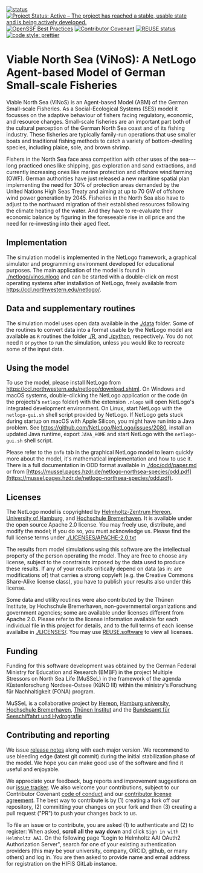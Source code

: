 <!--
SPDX-FileContributor: Carsten Lemmen <carsten.lemmen@hereon.de>
SPDX-FileCopyrightText: 2022-2023 Helmholtz-Zentrum hereon GmbH
SPDX-License-Identifier: CC0-1.0
-->

<!-- The open code badge takes up too much space
[![Open Code Badge](https://www.comses.net/static/images/icons/open-code-badge.png)](https://www.comses.net/codebases/f654945f-8129-46a8-9c2d-f2a1b923f543/releases/1.1.0/) -->

[![status](https://joss.theoj.org/papers/84a737c77c6d676d0aefbcef8974b138/status.svg)](https://joss.theoj.org/papers/84a737c77c6d676d0aefbcef8974b138)
[![Project Status: Active – The project has reached a stable, usable state and is being actively developed.](https://www.repostatus.org/badges/latest/active.svg)](https://www.repostatus.org/#active)
[![OpenSSF Best Practices](https://bestpractices.coreinfrastructure.org/projects/7240/badge)](https://bestpractices.coreinfrastructure.org/projects/7240)
[![Contributor Covenant](https://img.shields.io/badge/Contributor%20Covenant-2.1-4baaaa.svg)](./doc/contributing/code_of_conduct.md)
[![REUSE status](https://api.reuse.software/badge/github.com/fsfe/reuse-tool)](https://api.reuse.software/info/codebase.helmholtz.cloud/mussel/netlogo-northsea-species)
[![code style: prettier](https://img.shields.io/badge/code_style-prettier-ff69b4.svg?style=flat-square)](https://github.com/prettier/prettier)

<!--  [![Pipeline](https://codebase.helmholtz.cloud/mussel/netlogo-northsea-species/badges/main/pipeline.svg)](https://codebase.helmholtz.cloud/mussel/netlogo-northsea-species/-/pipelines) -->

# Viable North Sea (ViNoS): A NetLogo Agent-based Model of German Small-scale Fisheries

Viable North Sea (ViNoS) is an Agent-based Model (ABM) of the German Small-scale Fisheries. As a Social-Ecological Systems (SES) model it focusses on the adaptive behaviour of fishers facing regulatory, economic, and resource changes. Small-scale fisheries are an important part both of the cultural perception of the German North Sea coast and of its fishing industry. These fisheries are typically family-run operations that use smaller boats and traditional fishing methods to catch a variety of bottom-dwelling species, including plaice, sole, and brown shrimp.

Fishers in the North Sea face area competition with other uses of the sea---long practiced ones like shipping, gas exploration and sand extractions, and currently increasing ones like marine protection and offshore wind farming (OWF). German authorities have just released a new maritime spatial plan implementing the need for 30% of protection areas demanded by the United Nations High Seas Treaty and aiming at up to 70 GW of offshore wind power generation by 2045. Fisheries in the North Sea also have to adjust to the northward migration of their established resources following the climate heating of the water. And they have to re-evaluate their economic balance by figuring in the foreseeable rise in oil price and the need for re-investing into their aged fleet.

## Implementation

The simulation model is implemented in the NetLogo framework, a graphical simulator and programming
environment developed for educational purposes. The main application of the model is found in [./netlogo/vinos.nlogo](./netlogo/vinos.nlogo) and
can be started with a double-click on most operating systems after installation of NetLogo, freely
available from https://ccl.northwestern.edu/netlogo/.

## Data and supplementary routines

The simulation model uses open data available in the [./data](./data) folder. Some of the routines to convert
data into a format usable by the NetLogo model are available as `R` routines the folder [./R](./R), and
[./python](./python), respectively. You do not need `R` or `python` to run the simulation, unless you would like
to recreate some of the input data.

## Using the model

To use the model, please install NetLogo from https://ccl.northwestern.edu/netlogo/download.shtml. On
Windows and macOS systems, double-clicking the NetLogo application or the code (in the projects's
`netlogo` folder) with the extension `.nlogo` will open NetLogo's integrated development environment.
On Linux, start NetLogo with the `netlogo-gui.sh` shell script provided by NetLogo. If NetLogo gets stuck during startup on macOS with Apple Silicon, you might have run into a Java problem. See https://github.com/NetLogo/NetLogo/issues/2080, install an updated Java runtime, export `JAVA_HOME` and start NetLogo with the `netlogo-gui.sh` shell script.

Please refer to the `Info` tab in the graphical NetLogo model to learn quickly more about the model, it's
mathematical implementation and how to use it. There is a full documentation in ODD format available in
[./doc/odd/paper.md](./doc/odd/paper.md) or from [https://mussel.pages.hzdr.de/netlogo-northsea-species/odd.pdf](https://mussel.pages.hzdr.de/netlogo-northsea-species/odd.pdf).

## Licenses

The NetLogo model is copyrighted by [Helmholtz-Zentrum Hereon](https://www.hereon.de), [University of Hamburg](https://www.uni-hamburg.de), and [Hochschule Bremerhaven](https://www.hs-bremerhaven.de). It is available under
the open source Apache 2.0 license. You may freely use, distribute, and modify the model; if you
do so, you must acknowledge us. Please find the full license terms under [./LICENSES/APACHE-2.0.txt](./LICENSES/APACHE-2.0.txt)

The results from model simulations using this software are the intellectual property of the person operating the model. They are free to choose any license, subject to the constraints imposed by the data used to produce these results. If any of your results critically depend on data (as in: are modifications of) that carries a strong copyleft (e.g. the Creative Commons Share-Alike license class), you have to publish your results also under this license.

Some data and utility routines were also contributed by the Thünen Institute, by Hochschule Bremerhaven,
non-governmental organizations and government agencies; some are available under licenses different
from Apache 2.0. Please refer to the license information available for each individual file in
this project for details, and to the full terms of each license availalbe in [./LICENSES/](./LICENSES).
You may use [REUSE.software](https://reuse.software) to view all licenses.

## Funding

Funding for this software development was obtained by the German Federal Ministry for Education
and Research (BMBF) in the project Multiple Stressors on North Sea Life (MuSSeL) in the
framework of the agenda Küstenforschung Nordsee-Ostsee (KüNO III) within the
ministry's Forschung für Nachhaltigkeit (FONA) program.

MuSSeL is a collaborative project by [Hereon](https://ror.org/03qjp1d79), [Hamburg university](https://ror.org/00g30e956), [Hochschule Bremerhaven](https://ror.org/001yqrb02), [Thünen Institut](https://ror.org/00mr84n67) and the [Bundesamt für Seeschiffahrt und Hydrografie](https://ror.org/03ycvrj88)

## Contributing and reporting

We issue [release notes](./ReleaseNotes.md) along with each major version. We recommend to use bleeding edge (latest git commit) during the initial stabilization phase of the model. We hope you can make good use of the software and find it useful and enjoyable.

We appreciate your feedback, bug reports and improvement suggestions on our [issue tracker](https://codebase.helmholtz.cloud/mussel/netlogo-northsea-species/-/issues). We also welcome your contributions, subject to our Contributor
Covenant [code of conduct](./doc/contributing/code_of_conduct.md) and our [contributor license agreement](./doc/contributing/contributing-license.md). The best way to contribute is by (1) creating a fork off our repository, (2) committing your changes on your fork and then (3) creating a pull request ("PR") to push your changes back to us.

To file an issue or to contribute, you are asked (1) to authenticate and (2) to register: When asked, **scroll all the way down** and click `Sign in with Helmholtz AAI`. On the following page "Login to Helmholtz AAI OAuth2 Authorization Server", search for one of your existing authentication providers (this may be your university, company, ORCID, github, or many others) and log in. You are then asked to provide name and email address for registration on the HIFIS GitLab instance.
